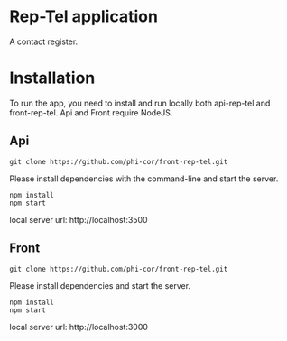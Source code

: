 # Rep-Tel application

A contact register.

# Installation

To run the app, you need to install and run locally both api-rep-tel and  
front-rep-tel.
Api and Front require NodeJS.

## Api

    git clone https://github.com/phi-cor/front-rep-tel.git

Please install dependencies with the command-line and start the server.

    npm install
    npm start


local server url: http://localhost:3500


## Front

    git clone https://github.com/phi-cor/front-rep-tel.git

Please install dependencies and start the server.

    npm install
    npm start


local server url: http://localhost:3000
